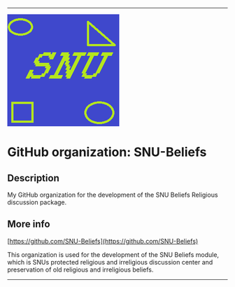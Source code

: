 
***

![SNU_blue_and_gold_legacy_icon.png failed to load. The file may be missing or corrupt. Check the file path for errors first.](/AdditionalInfo/1/SNU-Beliefs/SNU_blue_and_gold_legacy_icon.png)

# GitHub organization: SNU-Beliefs

## Description

My GitHub organization for the development of the SNU Beliefs Religious discussion package.

## More info

[https://github.com/SNU-Beliefs](https://github.com/SNU-Beliefs)

This organization is used for the development of the SNU Beliefs module, which is SNUs protected religious and irreligious discussion center and preservation of old religious and irreligious beliefs.

***
